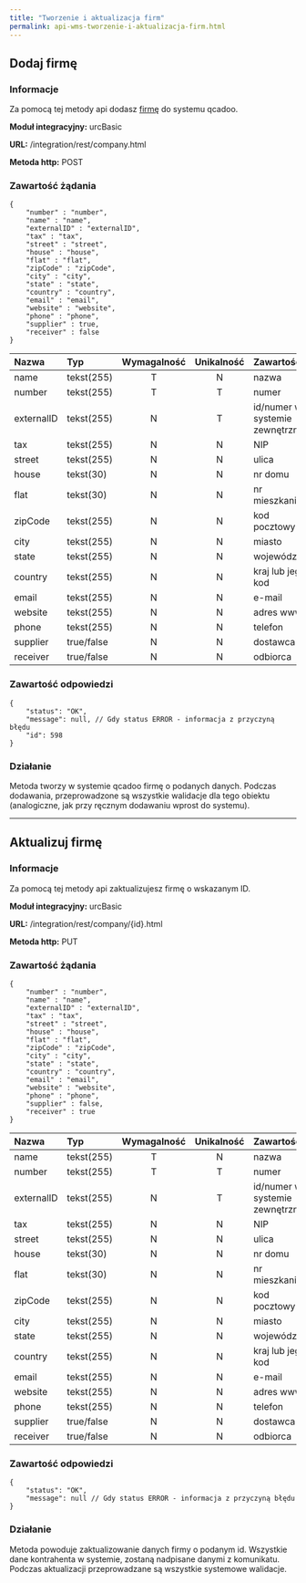 ```yaml
---
title: "Tworzenie i aktualizacja firm"
permalink: api-wms-tworzenie-i-aktualizacja-firm.html
---
```


## Dodaj firmę

### Informacje

Za pomocą tej metody api dodasz [firmę](/firmy) do systemu qcadoo.

  **Moduł integracyjny:** urcBasic

  **URL:** /integration/rest/company.html

  **Metoda http:** POST

### Zawartość żądania
~~~~~~~~
{
    "number" : "number",
    "name" : "name",
    "externalID" : "externalID",
    "tax" : "tax", 
    "street" : "street",
    "house" : "house",
    "flat" : "flat", 
    "zipCode" : "zipCode",
    "city" : "city", 
    "state" : "state",
    "country" : "country",
    "email" : "email",
    "website" : "website",
    "phone" : "phone",
    "supplier" : true,
    "receiver" : false
}
~~~~~~~~

Nazwa | Typ        | Wymagalność | Unikalność | Zawartość
:-|:-----------|:-----------:|:----------:|:-
name | tekst(255) |      T      |     N      | nazwa
number | tekst(255) |      T      |     T      | numer
externalID | tekst(255)      |      N      |     T      | id/numer w systemie zewnętrznym
tax | tekst(255)      |      N      |     N      | NIP
street | tekst(255)      |      N      |     N      | ulica
house | tekst(30)  |      N      |     N      | nr domu
flat | tekst(30)  |      N      |     N      | nr mieszkania
zipCode | tekst(255)      |      N      |     N      | kod pocztowy
city | tekst(255)      |      N      |     N      | miasto
state | tekst(255)      |      N      |     N      | województwo
country | tekst(255)      |      N      |     N      | kraj lub jego kod
email | tekst(255)      |      N      |     N      | e-mail
website | tekst(255)      |      N      |     N      | adres www
phone | tekst(255)      |      N      |     N      | telefon
supplier | true/false |      N      |     N      | dostawca
receiver | true/false      |      N      |     N      | odbiorca

### Zawartość odpowiedzi
~~~~~~~~
{
    "status": "OK",
    "message": null, // Gdy status ERROR - informacja z przyczyną błędu
    "id": 598
}
~~~~~~~~

### Działanie
Metoda tworzy w systemie qcadoo firmę o podanych danych. Podczas dodawania, przeprowadzone są wszystkie walidacje dla tego obiektu (analogiczne, jak przy ręcznym dodawaniu wprost do systemu). 


---

## Aktualizuj firmę

### Informacje

Za pomocą tej metody api zaktualizujesz firmę o wskazanym ID.

  **Moduł integracyjny:** urcBasic

  **URL:** /integration/rest/company/{id}.html

  **Metoda http:** PUT

### Zawartość żądania
~~~~~~~~
{
    "number" : "number",
    "name" : "name",
    "externalID" : "externalID",
    "tax" : "tax",
    "street" : "street",
    "house" : "house",
    "flat" : "flat",
    "zipCode" : "zipCode",
    "city" : "city",
    "state" : "state",
    "country" : "country",
    "email" : "email",
    "website" : "website",
    "phone" : "phone",
    "supplier" : false,
    "receiver" : true
}
~~~~~~~~

Nazwa | Typ        | Wymagalność | Unikalność | Zawartość
:-|:-----------|:-----------:|:----------:|:-
name | tekst(255) |      T      |     N      | nazwa
number | tekst(255) |      T      |     T      | numer
externalID | tekst(255)      |      N      |     T      | id/numer w systemie zewnętrznym
tax | tekst(255)      |      N      |     N      | NIP
street | tekst(255)      |      N      |     N      | ulica
house | tekst(30)  |      N      |     N      | nr domu
flat | tekst(30)  |      N      |     N      | nr mieszkania
zipCode | tekst(255)      |      N      |     N      | kod pocztowy
city | tekst(255)      |      N      |     N      | miasto
state | tekst(255)      |      N      |     N      | województwo
country | tekst(255)      |      N      |     N      | kraj lub jego kod
email | tekst(255)      |      N      |     N      | e-mail
website | tekst(255)      |      N      |     N      | adres www
phone | tekst(255)      |      N      |     N      | telefon
supplier | true/false |      N      |     N      | dostawca
receiver | true/false      |      N      |     N      | odbiorca

### Zawartość odpowiedzi
~~~~~~~~
{
    "status": "OK",
    "message": null // Gdy status ERROR - informacja z przyczyną błędu
}
~~~~~~~~

### Działanie
Metoda powoduje zaktualizowanie danych firmy o podanym id. Wszystkie dane kontrahenta w systemie, zostaną nadpisane danymi z komunikatu. Podczas aktualizacji przeprowadzane są wszystkie systemowe walidacje.

